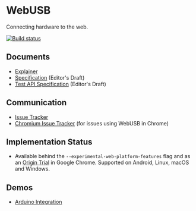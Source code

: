 WebUSB
======

Connecting hardware to the web.

[![Build status](https://travis-ci.org/WICG/webusb.svg?branch=master)](https://travis-ci.org/WICG/webusb?branch=master)

Documents
---------

* [Explainer](explainer.md)
* [Specification](https://wicg.github.io/webusb/) (Editor's Draft)
* [Test API Specification](https://wicg.github.io/webusb/test/) (Editor's Draft)

Communication
-------------

* [Issue Tracker](https://github.com/wicg/webusb/issues)
* [Chromium Issue Tracker](https://bugs.chromium.org/p/chromium/issues/list?q=component%3ABlink>USB) (for issues using WebUSB in Chrome)

Implementation Status
---------------------

* Available behind the `--experimental-web-platform-features` flag and as an [Origin Trial](https://bit.ly/OriginTrialSignup) in Google Chrome. Supported on Android, Linux, macOS and Windows.

Demos
----

* [Arduino Integration](https://github.com/webusb/arduino/)
